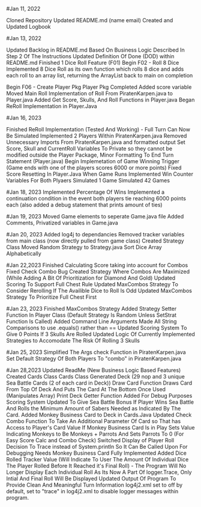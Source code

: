 #Jan 11, 2022

Cloned Repository
Updated README.md (name email)
Created and Updated Logbook

#Jan 13, 2022

Updated Backlog in README.md Based On Business Logic Described In Step 2 Of The Instructions
Updated Definition Of Done (DOD) within README.md 
Finished 1 Dice Roll Feature (F01)
Begin F02 - Roll 8 Dice
Implemented 8 Dice Roll as its own function which rolls 8 dice and adds each roll to an array list, returning the ArrayList back to main on completion

Begin F06 - Create Player Pkg
Player Pkg Completed 
Added score variable
Moved Main Roll Implementation of Roll From PiratenKarpen.java to Player.java
Added Get Score, Skulls, And Roll Functions in Player.java
Began ReRoll Implementation in Player.Java

#Jan 16, 2023

Finished ReRoll Implementation (Tested And Working) - Full Turn Can Now Be Simulated
Implemented 2 Players Within PiratenKarpen.java
Removed Unnecessary Imports From PiratenKarpen.java and formatted output
Set Score, Skull and CurrentRoll Variables To Private so they cannot be modified outside the Player Package, Minor Formatting To End Turn Statement (Player.java)
Begin Implemetation of Game Winning Trigger (Game ends with one of the players scores 6000 or more points)
Fixed Score Resetting In Player.Java When Game Runs
Implemented Win Counter Variables For Both Plyaers
Simulated 1 Game
Simulated 42 Games

#Jan 18, 2023
Implemented Percentage Of Wins
Implemented a continuation condition in the event both players tie reaching 6000 points each (also added a debug statement that prints amount of ties)

#Jan 19, 2023
Moved Game elements to seperate Game.java file
Added Comments, Privatized variables in Game.java

#Jan 20, 2023
Added log4j to dependancies
Removed tracker variables from main class (now directly pulled from game class)
Created Strategy Class
Moved Random Strategy to Strategy.java
Sort Dice Array Alphabetically

#Jan 22,2023
Finished Calculating Score taking into account for Combos
Fixed Check Combo Bug
Created Strategy Where Combos Are Maximized (While Adding A Bit Of Prioritization for Diamond And Gold)
Updated Scoring To Support Full Chest Rule
Updated MaxCombos Strategy To Consider Rerolling If The Availible Dice to Roll Is Odd
Updated MaxCombos Strategy To Prioritize Full Chest First

#Jan 23, 2023
Finished MaxCombos Strategy
Added Strategy Setter Function In Player Class (Default Strategy Is Random Unless SetStrat Function Is Called)
Added Command Line Arguments
Made All String Comparisons to use .equals() rather than ==
Updated Scoring System To Give 0 Points If 3 Skulls Are Rolled
Updated Logic Of Currently Implemented Strategies to Accomodate The Risk Of Rolling 3 Skulls

#Jan 25, 2023
Simplified The Args check Function in PiratenKarpen.java
Set Default Strategy Of Both Players To "combo" in PiratenKarpen.java

#Jan 28,2023
Updated ReadMe (New Business Logic Based Features)
Created Cards Class
Cards Class Generated Deck (29 nop and 3 unique Sea Battle Cards (2 of each card in Deck))
Draw Card Function Draws Card From Top Of Deck And Puts The Card At The Bottom Once Used (Manipulates Array)
Print Deck Getter Function Added For Debug Purposes
Scoring System Updated To Give Sea Battle Bonus If Player Wins Sea Battle And Rolls the Minimum Amount of Sabers Needed as Indicated By The Card.
Added Monkey Business Card to Deck in Cards.Java
Updated Check Combo Function To Take An Additional Parameter Of Card so That has Access to Player's Card Value 
If Monkey Business Card Is in Play Sets Value Indicating Monkeys to Be Monkeys + Parrots And Sets Parrots To 0 (For Easy Score Calc and Combo Check)
Switched Display of Player Roll Decision To Trace instead of System.println So It Can Be Called Upon For Debugging Needs
Monkey Business Card Fully Implemented
Added Dice Rolled Tracker Value (Will Indicate To User The Amount Of Individual Dice The Player Rolled Before It Reached it's Final Roll) - The Program Will No Longer Display Each Individual Roll As Its Now A Part Of logger.Trace, Only Intial And Final Roll Will Be Displayed
Updated Output Of Program To Provide Clean And Meaningful Turn Information
log4j2.xml set to off by default, set to "trace" in log4j2.xml to disable logger messages within program.
